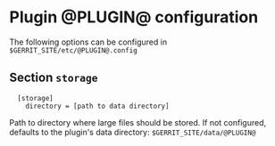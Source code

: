 Plugin @PLUGIN@ configuration
======================

The following options can be configured in `$GERRIT_SITE/etc/@PLUGIN@.config`

Section `storage`
-------------------------

```
  [storage]
    directory = [path to data directory]
```

Path to directory where large files should be stored.
If not configured, defaults to the plugin's data directory:
`$GERRIT_SITE/data/@PLUGIN@`